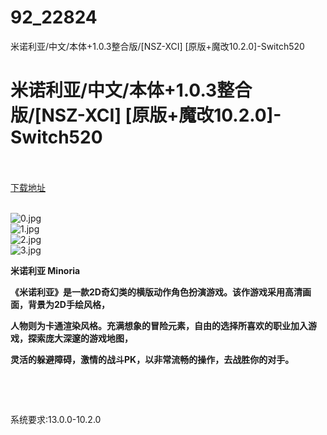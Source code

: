 # 92_22824
米诺利亚/中文/本体+1.0.3整合版/[NSZ-XCI] [原版+魔改10.2.0]-Switch520
# 米诺利亚/中文/本体+1.0.3整合版/[NSZ-XCI] [原版+魔改10.2.0]-Switch520
 <br/></br>
[下载地址](https://www.switch520.cc/article/22824 "下载地址")
<br/></br>

<p><img title="0.jpg" src="https://www.switch520.cc/muke_img/2022_02_21_e7966583a201e.jpg" alt="0.jpg"><br>
<img title="1.jpg" src="https://www.switch520.cc/muke_img/2022_02_21_5f39e821e2784.jpg" alt="1.jpg"><br>
<img title="2.jpg" src="https://www.switch520.cc/muke_img/2022_02_21_a37f5f3b07c57.jpg" alt="2.jpg"><br>
<img title="3.jpg" src="https://www.switch520.cc/muke_img/2022_02_21_2413f3872d91f.jpg" alt="3.jpg"></p>
<p><strong>米诺利亚 Minoria</strong></p>
<p><strong>《米诺利亚》是一款2D奇幻类的横版动作角色扮演游戏。该作游戏采用高清画面，背景为2D手绘风格，</strong></p>
<p><strong>人物则为卡通渲染风格。充满想象的冒险元素，自由的选择所喜欢的职业加入游戏，探索庞大深邃的游戏地图，</strong></p>
<p><strong>灵活的躲避障碍，激情的战斗PK，以非常流畅的操作，去战胜你的对手。</strong></p>
<p>&nbsp;</p>
<p>&nbsp;</p>
<p>系统要求:13.0.0-10.2.0</p>



